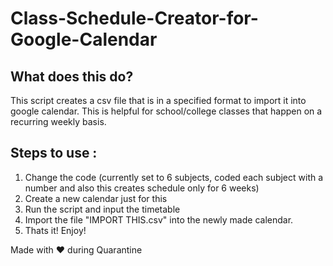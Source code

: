 # Class-Schedule-Creator-for-Google-Calendar
## What does this do?

This script creates a csv file that is in a specified format to import it into google calendar. This is helpful for school/college classes that happen on a recurring weekly basis.

## Steps to use :
1. Change the code (currently set to 6 subjects, coded each subject with a number and also this creates schedule only for 6 weeks)
2. Create a new calendar just for this
3. Run the script and input the timetable
4. Import the file "IMPORT THIS.csv" into the newly made calendar.
5. Thats it! Enjoy!





Made with ❤️ during Quarantine
